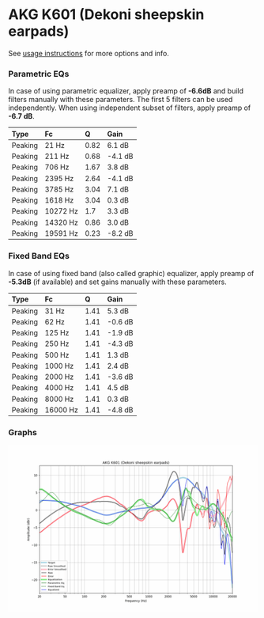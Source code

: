 # AKG K601 (Dekoni sheepskin earpads)
See [usage instructions](https://github.com/jaakkopasanen/AutoEq#usage) for more options and info.

### Parametric EQs
In case of using parametric equalizer, apply preamp of **-6.6dB** and build filters manually
with these parameters. The first 5 filters can be used independently.
When using independent subset of filters, apply preamp of **-6.7 dB**.

| Type    | Fc       |    Q | Gain    |
|:--------|:---------|:-----|:--------|
| Peaking | 21 Hz    | 0.82 | 6.1 dB  |
| Peaking | 211 Hz   | 0.68 | -4.1 dB |
| Peaking | 706 Hz   | 1.67 | 3.8 dB  |
| Peaking | 2395 Hz  | 2.64 | -4.1 dB |
| Peaking | 3785 Hz  | 3.04 | 7.1 dB  |
| Peaking | 1618 Hz  | 3.04 | 0.3 dB  |
| Peaking | 10272 Hz | 1.7  | 3.3 dB  |
| Peaking | 14320 Hz | 0.86 | 3.0 dB  |
| Peaking | 19591 Hz | 0.23 | -8.2 dB |

### Fixed Band EQs
In case of using fixed band (also called graphic) equalizer, apply preamp of **-5.3dB**
(if available) and set gains manually with these parameters.

| Type    | Fc       |    Q | Gain    |
|:--------|:---------|:-----|:--------|
| Peaking | 31 Hz    | 1.41 | 5.3 dB  |
| Peaking | 62 Hz    | 1.41 | -0.6 dB |
| Peaking | 125 Hz   | 1.41 | -1.9 dB |
| Peaking | 250 Hz   | 1.41 | -4.3 dB |
| Peaking | 500 Hz   | 1.41 | 1.3 dB  |
| Peaking | 1000 Hz  | 1.41 | 2.4 dB  |
| Peaking | 2000 Hz  | 1.41 | -3.6 dB |
| Peaking | 4000 Hz  | 1.41 | 4.5 dB  |
| Peaking | 8000 Hz  | 1.41 | 0.3 dB  |
| Peaking | 16000 Hz | 1.41 | -4.8 dB |

### Graphs
![](./AKG%20K601%20(Dekoni%20sheepskin%20earpads).png)